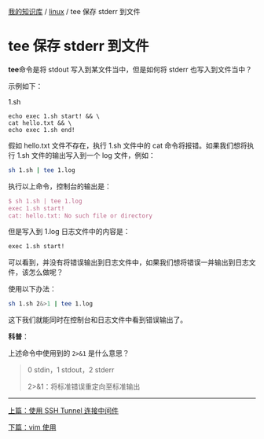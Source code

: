 [我的知识库](../README.md) / [linux](zz_gneratered_mdi.md) / tee 保存 stderr 到文件

# tee 保存 stderr 到文件

**tee**命令是将 stdout 写入到某文件当中，但是如何将 stderr 也写入到文件当中？

示例如下：

1.sh

```shell
echo exec 1.sh start! && \
cat hello.txt && \
echo exec 1.sh end!
```

假如 hello.txt 文件不存在，执行 1.sh 文件中的 cat 命令将报错。如果我们想将执行 1.sh 文件的输出写入到一个 log 文件，例如：

```bash
sh 1.sh | tee 1.log
```

执行以上命令，控制台的输出是：

```tex
$ sh 1.sh | tee 1.log
exec 1.sh start!
cat: hello.txt: No such file or directory
```

但是写入到 1.log 日志文件中的内容是：

```tex
exec 1.sh start!
```

可以看到，并没有将错误输出到日志文件中，如果我们想将错误一并输出到日志文件，该怎么做呢？

使用以下办法：

```bash
sh 1.sh 2&>1 | tee 1.log
```

这下我们就能同时在控制台和日志文件中看到错误输出了。

**科普**：

上述命令中使用到的 `2>&1` 是什么意思？

> 0 stdin，1 stdout，2 stderr
>
> 2>&1：将标准错误重定向至标准输出

---
[上篇：使用 SSH Tunnel 连接中间件](ssh-tunnel-connect-middleware.md)

[下篇：vim 使用](vim-common-commands.md)
